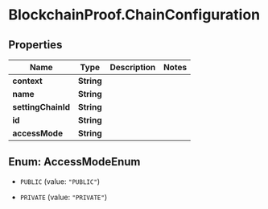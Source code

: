 # BlockchainProof.ChainConfiguration

## Properties
Name | Type | Description | Notes
------------ | ------------- | ------------- | -------------
**context** | **String** |  | 
**name** | **String** |  | 
**settingChainId** | **String** |  | 
**id** | **String** |  | 
**accessMode** | **String** |  | 


<a name="AccessModeEnum"></a>
## Enum: AccessModeEnum


* `PUBLIC` (value: `"PUBLIC"`)

* `PRIVATE` (value: `"PRIVATE"`)





